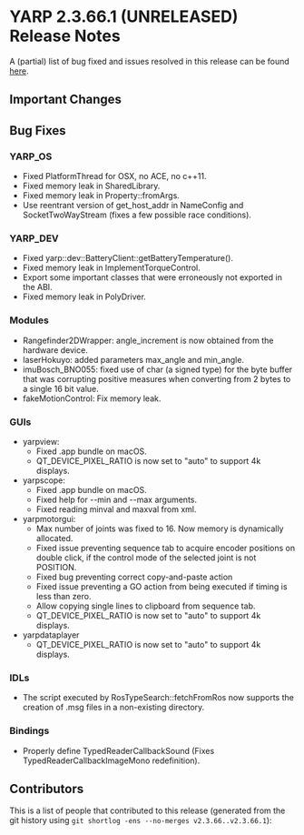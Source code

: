 YARP 2.3.66.1 (UNRELEASED) Release Notes
========================================


A (partial) list of bug fixed and issues resolved in this release can be found
[here](https://github.com/robotology/yarp/issues?q=label%3A%22Fixed+in%3A+YARP+2.3.66.1%22).


Important Changes
-----------------


Bug Fixes
---------

### YARP_OS

* Fixed PlatformThread for OSX, no ACE, no c++11.
* Fixed memory leak in SharedLibrary.
* Fixed memory leak in Property::fromArgs.
* Use reentrant version of get_host_addr in NameConfig and SocketTwoWayStream
  (fixes a few possible race conditions).


### YARP_DEV

* Fixed yarp::dev::BatteryClient::getBatteryTemperature().
* Fixed memory leak in ImplementTorqueControl.
* Export some important classes that were erroneously not exported in the ABI.
* Fixed memory leak in PolyDriver.


### Modules

* Rangefinder2DWrapper: angle_increment is now obtained from the hardware
  device.
* laserHokuyo: added parameters max_angle and min_angle.
* imuBosch_BNO055: fixed use of char (a signed type) for the byte buffer that
  was corrupting positive measures when converting from 2 bytes to a single 16
  bit value.
* fakeMotionControl: Fix memory leak.


### GUIs

* yarpview:
  * Fixed .app bundle on macOS.
  * QT_DEVICE_PIXEL_RATIO is now set to "auto" to support 4k displays.
* yarpscope:
  * Fixed .app bundle on macOS.
  * Fixed help for --min and --max arguments.
  * Fixed reading minval and maxval from xml.
* yarpmotorgui:
  * Max number of joints was fixed to 16. Now memory is dynamically allocated.
  * Fixed issue preventing sequence tab to acquire encoder positions on double
    click, if the control mode of the selected joint is not POSITION.
  * Fixed bug preventing correct copy-and-paste action
  * Fixed issue preventing a GO action from being executed if timing is less
    than zero.
  * Allow copying single lines to clipboard from sequence tab.
  * QT_DEVICE_PIXEL_RATIO is now set to "auto" to support 4k displays.
* yarpdataplayer
  * QT_DEVICE_PIXEL_RATIO is now set to "auto" to support 4k displays.


### IDLs

* The script executed by RosTypeSearch::fetchFromRos now supports the creation
  of .msg files in a non-existing directory.


### Bindings

* Properly define TypedReaderCallbackSound (Fixes TypedReaderCallbackImageMono
  redefinition).


Contributors
------------

This is a list of people that contributed to this release (generated from the
git history using `git shortlog -ens --no-merges v2.3.66..v2.3.66.1`):

```
```

